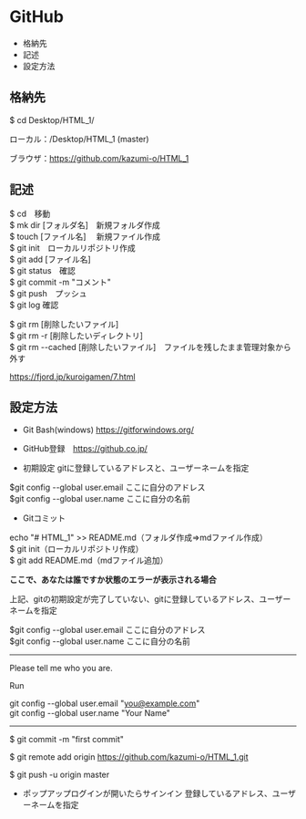 GitHub
======================
+   格納先
+   記述
+   設定方法

格納先
------
$ cd Desktop/HTML_1/

ローカル：/Desktop/HTML_1 (master)

ブラウザ：https://github.com/kazumi-o/HTML_1

記述
------
$ cd　移動  
$ mk dir [フォルダ名]　新規フォルダ作成  
$ touch [ファイル名]　 新規ファイル作成  
$ git init　ローカルリポジトリ作成  
$ git add [ファイル名]  
$ git status　確認  
$ git commit -m "コメント"  
$ git push　プッシュ  
$ git log     確認  

$ git rm [削除したいファイル]  
$ git rm -r [削除したいディレクトリ]  
$ git rm --cached [削除したいファイル]　ファイルを残したまま管理対象から外す

https://fjord.jp/kuroigamen/7.html

設定方法
------
* Git Bash(windows) https://gitforwindows.org/

* GitHub登録　https://github.co.jp/

* 初期設定
gitに登録しているアドレスと、ユーザーネームを指定

$git config --global user.email ここに自分のアドレス  
$git config --global user.name ここに自分の名前

* Gitコミット

echo "# HTML_1" >> README.md（フォルダ作成⇒mdファイル作成）  
$ git init（ローカルリポジトリ作成）  
$ git add README.md（mdファイル追加）

**ここで、あなたは誰ですか状態のエラーが表示される場合**

上記、gitの初期設定が完了していない、gitに登録しているアドレス、ユーザーネームを指定

$git config --global user.email ここに自分のアドレス  
$git config --global user.name ここに自分の名前

***
Please tell me who you are.

Run

  git config --global user.email "you@example.com"  
  git config --global user.name "Your Name"
***

$ git commit -m "first commit"

$ git remote add origin https://github.com/kazumi-o/HTML_1.git

$ git push -u origin master

* ポップアップログインが開いたらサインイン
登録しているアドレス、ユーザーネームを指定